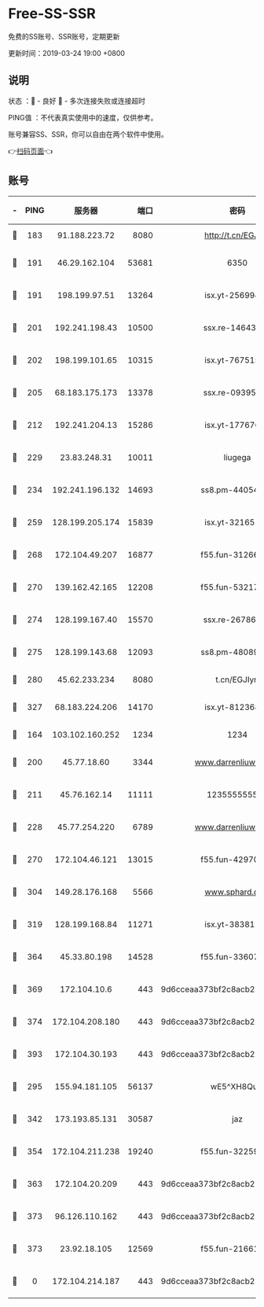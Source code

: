 # Free-SS-SSR

免费的SS账号、SSR账号，定期更新

更新时间：2019-03-24 19:00 +0800

## 说明

状态     ：🙂 - 良好 🙁 - 多次连接失败或连接超时

PING值   ：不代表真实使用中的速度，仅供参考。

账号兼容SS、SSR，你可以自由在两个软件中使用。

👉[扫码页面](https://liesauer.github.io/Free-SS-SSR/)👈

## 账号

|-|PING|服务器|端口|密码|加密方式|区域|
|:----:|:----:|:-----:|-----:|:----:|:----:|:----:|
|🙂|183|91.188.223.72|8080|http://t.cn/EGJIyrl|rc4-md5|RU|
|🙂|191|46.29.162.104|53681|6350|aes-128-ctr|RU|
|🙂|191|198.199.97.51|13264|isx.yt-25699441|aes-256-cfb|US|
|🙂|201|192.241.198.43|10500|ssx.re-14643912|aes-256-cfb|US|
|🙂|202|198.199.101.65|10315|isx.yt-76751530|aes-256-cfb|US|
|🙂|205|68.183.175.173|13378|ssx.re-09395375|aes-256-cfb|US|
|🙂|212|192.241.204.13|15286|isx.yt-17767634|aes-256-cfb|US|
|🙂|229|23.83.248.31|10011|liugega|aes-256-cfb|US|
|🙂|234|192.241.196.132|14693|ss8.pm-44054709|aes-256-cfb|US|
|🙂|259|128.199.205.174|15839|isx.yt-32165191|aes-256-cfb|SG|
|🙂|268|172.104.49.207|16877|f55.fun-31266593|aes-256-cfb|SG|
|🙂|270|139.162.42.165|12208|f55.fun-53217838|aes-256-cfb|SG|
|🙂|274|128.199.167.40|15570|ssx.re-26786415|aes-256-cfb|SG|
|🙂|275|128.199.143.68|12093|ss8.pm-48089265|aes-256-cfb|SG|
|🙂|280|45.62.233.234|8080|t.cn/EGJIyrl|rc4-md5|CA|
|🙂|327|68.183.224.206|14170|isx.yt-81236844|aes-256-cfb|SG|
|🙂|164|103.102.160.252|1234|1234|rc4-md5|JP|
|🙂|200|45.77.18.60|3344|www.darrenliuwei.com|aes-256-cfb|JP|
|🙂|211|45.76.162.14|11111|123555555555|aes-256-cfb|SG|
|🙂|228|45.77.254.220|6789|www.darrenliuwei.com|aes-256-cfb|SG|
|🙂|270|172.104.46.121|13015|f55.fun-42970709|aes-256-cfb|SG|
|🙂|304|149.28.176.168|5566|www.sphard.com|aes-256-cfb|AU|
|🙂|319|128.199.168.84|11271|isx.yt-38381182|aes-256-cfb|SG|
|🙂|364|45.33.80.198|14528|f55.fun-33607716|aes-256-cfb|US|
|🙂|369|172.104.10.6|443|9d6cceaa373bf2c8acb22e60b6a58be6|aes-256-cfb|US|
|🙂|374|172.104.208.180|443|9d6cceaa373bf2c8acb22e60b6a58be6|aes-256-cfb|US|
|🙂|393|172.104.30.193|443|9d6cceaa373bf2c8acb22e60b6a58be6|aes-256-cfb|US|
|🙁|295|155.94.181.105|56137|wE5^XH8Quw|aes-256-cfb|US|
|🙁|342|173.193.85.131|30587|jaz|aes-256-cfb|US|
|🙁|354|172.104.211.238|19240|f55.fun-32259946|aes-256-cfb|US|
|🙁|363|172.104.20.209|443|9d6cceaa373bf2c8acb22e60b6a58be6|aes-256-cfb|US|
|🙁|373|96.126.110.162|443|9d6cceaa373bf2c8acb22e60b6a58be6|aes-256-cfb|US|
|🙁|373|23.92.18.105|12569|f55.fun-21661616|aes-256-cfb|US|
|🙁|0|172.104.214.187|443|9d6cceaa373bf2c8acb22e60b6a58be6|aes-256-cfb|US|
